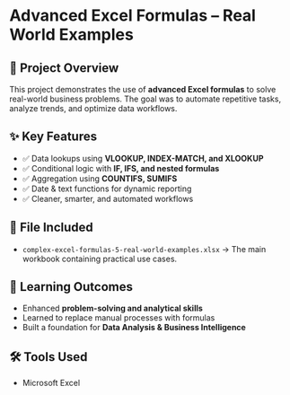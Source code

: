 # Advanced Excel Formulas – Real World Examples  

## 📌 Project Overview  
This project demonstrates the use of **advanced Excel formulas** to solve real-world business problems. The goal was to automate repetitive tasks, analyze trends, and optimize data workflows.  

## ✨ Key Features  
- ✅ Data lookups using **VLOOKUP, INDEX-MATCH, and XLOOKUP**  
- ✅ Conditional logic with **IF, IFS, and nested formulas**  
- ✅ Aggregation using **COUNTIFS, SUMIFS**  
- ✅ Date & text functions for dynamic reporting  
- ✅ Cleaner, smarter, and automated workflows  

## 📂 File Included  
- `complex-excel-formulas-5-real-world-examples.xlsx` → The main workbook containing practical use cases.  

## 🚀 Learning Outcomes  
- Enhanced **problem-solving and analytical skills**  
- Learned to replace manual processes with formulas  
- Built a foundation for **Data Analysis & Business Intelligence**  

## 🛠️ Tools Used  
- Microsoft Excel  


